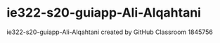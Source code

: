 # ie322-s20-guiapp-Ali-Alqahtani
ie322-s20-guiapp-Ali-Alqahtani created by GitHub Classroom
1845756
